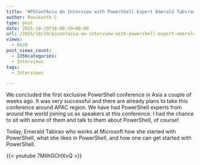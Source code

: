 ```yaml
---
title: '#PSConfAsia An Interview with PowerShell Expert Emerald Tabirao'
author: Ravikanth C
type: post
date: 2015-10-19T16:00:19+00:00
url: /2015/10/19/psconfasia-an-interview-with-powershell-expert-emerald-tabirao/
views:
  - 6620
post_views_count:
  - 1356categories:
  - Interviews
tags:
  - Interviews

---
```

We concluded the first exclusive PowerShell conference in Asia a couple of weeks ago. It was very successful and there are already plans to take this conference around APAC region. We have had PowerShell experts from around the world joining us as speakers at this conference. I had the chance to sit with some of them and talk to them about PowerShell, of course!

Today, Emerald Tabirao who works at Microsoft how she started with PowerShell, what she likes in PowerShell, and how one can get started with PowerShell.

{{< youtube 7MIlhGCHXvQ >}}